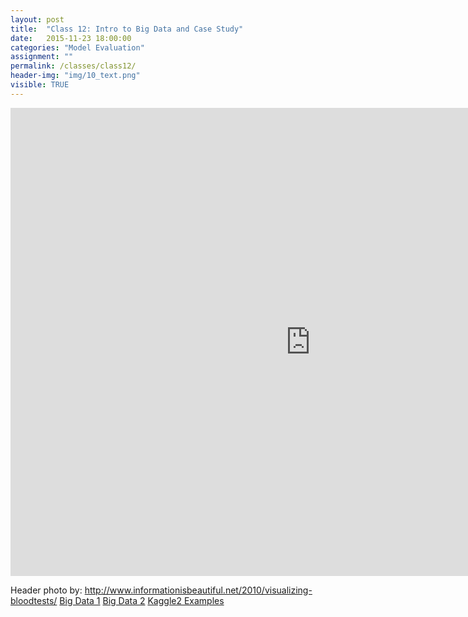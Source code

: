 ```yaml
---
layout: post
title:  "Class 12: Intro to Big Data and Case Study"
date:   2015-11-23 18:00:00
categories: "Model Evaluation"
assignment: ""
permalink: /classes/class12/
header-img: "img/10_text.png"
visible: TRUE
---
```

<iframe src="https://docs.google.com/presentation/d/1O3i2qvndvzMheNSTB9nPcj7jrdtK42OI8rwC0P1a0sE/embed?start=false&loop=false&delayms=60000" frameborder="0" width="960" height="749" allowfullscreen="true" mozallowfullscreen="true" webkitallowfullscreen="true"></iframe>


Header photo by: http://www.informationisbeautiful.net/2010/visualizing-bloodtests/
[Big Data 1](https://drive.google.com/file/d/0B8yD5baAuYKXWnVPTEZkelM1Rlk/view?usp=sharing)
[Big Data 2](https://drive.google.com/file/d/0B8yD5baAuYKXTlk5dWRtczdtTDA/view?usp=sharing)
[Kaggle2 Examples](https://github.com/RPI-Analytics/MGMT6963-2015/tree/gh-pages/assets)